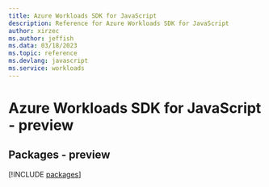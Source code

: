 ```yaml
---
title: Azure Workloads SDK for JavaScript
description: Reference for Azure Workloads SDK for JavaScript
author: xirzec
ms.author: jeffish
ms.data: 03/18/2023
ms.topic: reference
ms.devlang: javascript
ms.service: workloads
---
```

# Azure Workloads SDK for JavaScript - preview
## Packages - preview
[!INCLUDE [packages](workloads-index.md)]